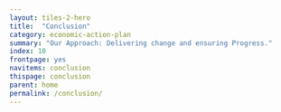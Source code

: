 ```yaml
---
layout: tiles-2-hero
title:  "Conclusion"
category: economic-action-plan
summary: "Our Approach: Delivering change and ensuring Progress."
index: 10
frontpage: yes
navitems: conclusion
thispage: conclusion
parent: home
permalink: /conclusion/
---
```


